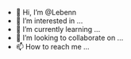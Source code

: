 - 👋 Hi, I’m @Lebenn
- 👀 I’m interested in ...
- 🌱 I’m currently learning ...
- 💞️ I’m looking to collaborate on ...
- 📫 How to reach me ...

<!---
Lebenn/Lebenn is a ✨ special ✨ repository because its `README.md` (this file) appears on your GitHub profile.
You can click the Preview link to take a look at your changes.
--->
